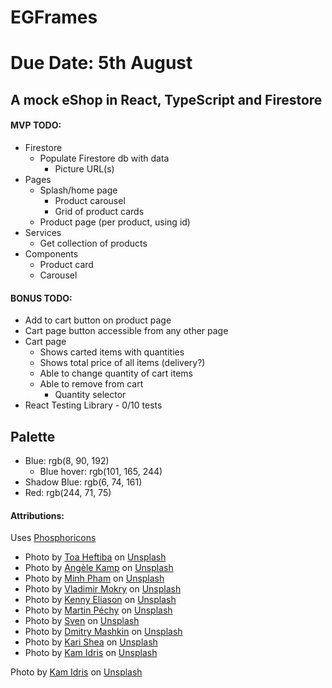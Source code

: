# EGFrames

# Due Date: 5th August

## A mock eShop in React, TypeScript and Firestore

#### MVP TODO:

- Firestore
  - Populate Firestore db with data
    - Picture URL(s)
- Pages
  - Splash/home page
    - Product carousel
    - Grid of product cards
  - Product page (per product, using id)
- Services
  - Get collection of products
- Components
  - Product card
  - Carousel

#### BONUS TODO:

- Add to cart button on product page
- Cart page button accessible from any other page
- Cart page
  - Shows carted items with quantities
  - Shows total price of all items (delivery?)
  - Able to change quantity of cart items
  - Able to remove from cart
    - Quantity selector
- React Testing Library - 0/10 tests

## Palette

- Blue: rgb(8, 90, 192)
  - Blue hover: rgb(101, 165, 244)
- Shadow Blue: rgb(6, 74, 161)
- Red: rgb(244, 71, 75)

#### Attributions:

Uses [Phosphoricons](https://phosphoricons.com/)

- Photo by [Toa Heftiba](https://unsplash.com/@heftiba?utm_content=creditCopyText&utm_medium=referral&utm_source=unsplash) on [Unsplash](https://unsplash.com/photos/rectangular-gray-wooden-photo-frame-beside-pink-flower-HBL6itmv2Zw?utm_content=creditCopyText&utm_medium=referral&utm_source=unsplash)
- Photo by [Angèle Kamp](https://unsplash.com/@angelekamp?utm_content=creditCopyText&utm_medium=referral&utm_source=unsplash) on [Unsplash](https://unsplash.com/photos/green-leafed-beside-white-photo-frame-bDuh4oK_MCU?utm_content=creditCopyText&utm_medium=referral&utm_source=unsplash)
- Photo by [Minh Pham](https://unsplash.com/@minhphamdesign?utm_content=creditCopyText&utm_medium=referral&utm_source=unsplash) on [Unsplash](https://unsplash.com/photos/white-and-brown-wooden-cabinet-Wn1gmozpNZc?utm_content=creditCopyText&utm_medium=referral&utm_source=unsplash)
- Photo by [Vladimir Mokry](https://unsplash.com/@vmokry?utm_content=creditCopyText&utm_medium=referral&utm_source=unsplash) on [Unsplash](https://unsplash.com/photos/white-and-brown-wooden-end-table-near-wall-inside-room-2dTeBxsF-Q0?utm_content=creditCopyText&utm_medium=referral&utm_source=unsplash)
- Photo by [Kenny Eliason](https://unsplash.com/@neonbrand?utm_content=creditCopyText&utm_medium=referral&utm_source=unsplash) on [Unsplash](https://unsplash.com/photos/couch-near-painting-Wp7t4cWN-68?utm_content=creditCopyText&utm_medium=referral&utm_source=unsplash)
- Photo by [Martin Péchy](https://unsplash.com/@martinpechy?utm_content=creditCopyText&utm_medium=referral&utm_source=unsplash) on [Unsplash](https://unsplash.com/photos/wall-mounted-helvetica-alphabet-poster-above-sofa-iXHdGk8JVYU?utm_content=creditCopyText&utm_medium=referral&utm_source=unsplash)
- Photo by [Sven](https://unsplash.com/@shauste?utm_content=creditCopyText&utm_medium=referral&utm_source=unsplash) on [Unsplash](https://unsplash.com/photos/rectangular-brown-framed-photo-frame-on-white-desk-3rX4x1oQtPc?utm_content=creditCopyText&utm_medium=referral&utm_source=unsplash)
- Photo by [Dmitry Mashkin](https://unsplash.com/@artcoastdesign?utm_content=creditCopyText&utm_medium=referral&utm_source=unsplash) on [Unsplash](https://unsplash.com/photos/white-wooden-framed-mirror-on-brown-wooden-table-hyGXlmNeK-I?utm_content=creditCopyText&utm_medium=referral&utm_source=unsplash)
- Photo by [Kari Shea](https://unsplash.com/@karishea?utm_content=creditCopyText&utm_medium=referral&utm_source=unsplash) on [Unsplash](https://unsplash.com/photos/a-living-room-with-a-couch-and-a-picture-on-the-wall-rZm5MghM1dQ?utm_content=creditCopyText&utm_medium=referral&utm_source=unsplash)
- Photo by [Kam Idris](https://unsplash.com/@ka_idris?utm_content=creditCopyText&utm_medium=referral&utm_source=unsplash) on [Unsplash](https://unsplash.com/photos/brown-wooden-framed-yellow-padded-chair-_HqHX3LBN18?utm_content=creditCopyText&utm_medium=referral&utm_source=unsplash)

Photo by <a href="https://unsplash.com/@ka_idris?utm_content=creditCopyText&utm_medium=referral&utm_source=unsplash">Kam Idris</a> on <a href="https://unsplash.com/photos/brown-wooden-framed-yellow-padded-chair-_HqHX3LBN18?utm_content=creditCopyText&utm_medium=referral&utm_source=unsplash">Unsplash</a>
